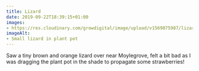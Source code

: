```yaml
---
title: Lizard
date: 2019-09-22T18:39:15+01:00
images: 
- https://res.cloudinary.com/growdigital/image/upload/v1569075987/lizard-E347B5B6.jpg
imageAlt: 
- Small lizard in plant pot
---
```


Saw a tiny brown and orange lizard over near Moylegrove, felt a bit bad as I was dragging the plant pot in the shade to propagate some strawberries!
